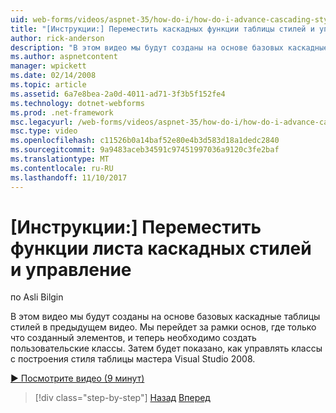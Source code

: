 ```yaml
---
uid: web-forms/videos/aspnet-35/how-do-i/how-do-i-advance-cascading-style-sheet-features-and-management
title: "[Инструкции:] Переместить каскадных функции таблицы стилей и управления | Документы Microsoft"
author: rick-anderson
description: "В этом видео мы будут созданы на основе базовых каскадные таблицы стилей в предыдущем видео. Мы будет передвинута за рамки основ, где только что созданный элементы и..."
ms.author: aspnetcontent
manager: wpickett
ms.date: 02/14/2008
ms.topic: article
ms.assetid: 6a7e8bea-2a0d-4011-ad71-3f3b5f152fe4
ms.technology: dotnet-webforms
ms.prod: .net-framework
msc.legacyurl: /web-forms/videos/aspnet-35/how-do-i/how-do-i-advance-cascading-style-sheet-features-and-management
msc.type: video
ms.openlocfilehash: c11526b0a14baf52e80e4b3d583d18a1dedc2840
ms.sourcegitcommit: 9a9483aceb34591c97451997036a9120c3fe2baf
ms.translationtype: MT
ms.contentlocale: ru-RU
ms.lasthandoff: 11/10/2017
---
```

<a name="how-do-i-advance-cascading-style-sheet-features-and-management"></a>[Инструкции:] Переместить функции листа каскадных стилей и управление
====================
по Asli Bilgin

В этом видео мы будут созданы на основе базовых каскадные таблицы стилей в предыдущем видео. Мы перейдет за рамки основ, где только что созданный элементов, и теперь необходимо создать пользовательские классы. Затем будет показано, как управлять классы с построения стиля таблицы мастера Visual Studio 2008.

[&#9654; Посмотрите видео (9 минут)](https://channel9.msdn.com/Blogs/ASP-NET-Site-Videos/how-do-i-advance-cascading-style-sheet-features-and-management)

>[!div class="step-by-step"]
[Назад](how-do-i-adding-elements-to-a-css-file-and-create-new-css-on-the-fly.md)
[Вперед](how-do-i-converting-a-net-20-windows-forms-application-to-net-35.md)
